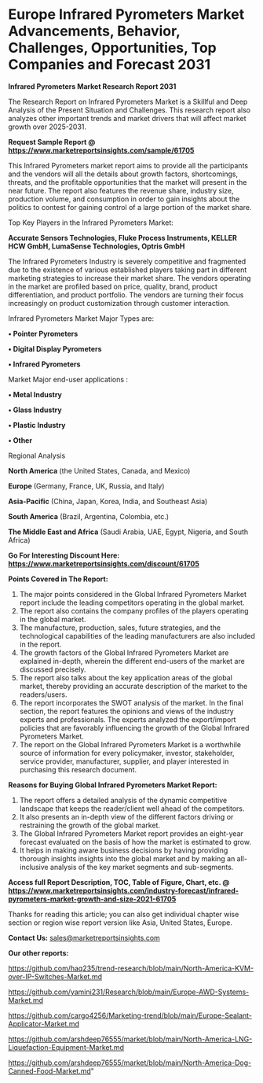 # Europe Infrared Pyrometers Market Advancements, Behavior, Challenges, Opportunities, Top Companies and Forecast 2031

<strong>Infrared Pyrometers Market Research Report 2031</strong>

The Research Report on Infrared Pyrometers Market is a Skillful and Deep Analysis of the Present Situation and Challenges. This research report also analyzes other important trends and market drivers that will affect market growth over 2025-2031.

<strong>Request Sample Report @ <a href=https://www.marketreportsinsights.com/sample/61705>https://www.marketreportsinsights.com/sample/61705</a></strong>

This Infrared Pyrometers market report aims to provide all the participants and the vendors will all the details about growth factors, shortcomings, threats, and the profitable opportunities that the market will present in the near future. The report also features the revenue share, industry size, production volume, and consumption in order to gain insights about the politics to contest for gaining control of a large portion of the market share.

Top Key Players in the Infrared Pyrometers Market:

<strong>Accurate Sensors Technologies, Fluke Process Instruments, KELLER HCW GmbH, LumaSense Technologies, Optris GmbH</strong>

The Infrared Pyrometers Industry is severely competitive and fragmented due to the existence of various established players taking part in different marketing strategies to increase their market share. The vendors operating in the market are profiled based on price, quality, brand, product differentiation, and product portfolio. The vendors are turning their focus increasingly on product customization through customer interaction.

Infrared Pyrometers Market Major Types are:

<strong>• Pointer Pyrometers

• Digital Display Pyrometers

• Infrared Pyrometers</strong>

Market Major end-user applications :

<strong>• Metal Industry

• Glass Industry

• Plastic Industry

• Other</strong>

Regional Analysis

</u><strong><b>North America</b></strong> (the United States, Canada, and Mexico)

<strong><b>Europe </b></strong>(Germany, France, UK, Russia, and Italy)

<strong><b>Asia-Pacific</b></strong> (China, Japan, Korea, India, and Southeast Asia)

<strong><b>South America</b></strong> (Brazil, Argentina, Colombia, etc.)

<strong><b>The Middle East and Africa</b></strong> (Saudi Arabia, UAE, Egypt, Nigeria, and South Africa)

<strong>Go For Interesting Discount Here: <a href=https://www.marketreportsinsights.com/discount/61705>https://www.marketreportsinsights.com/discount/61705</a></strong>

<strong>Points Covered in The Report:</strong>
<ol>
  <li>The major points considered in the Global Infrared Pyrometers Market report include the leading competitors operating in the global market.</li>
  <li>The report also contains the company profiles of the players operating in the global market.</li>
  <li>The manufacture, production, sales, future strategies, and the technological capabilities of the leading manufacturers are also included in the report.</li>
  <li>The growth factors of the Global Infrared Pyrometers Market are explained in-depth, wherein the different end-users of the market are discussed precisely.</li>
  <li>The report also talks about the key application areas of the global market, thereby providing an accurate description of the market to the readers/users.</li>
  <li>The report incorporates the SWOT analysis of the market. In the final section, the report features the opinions and views of the industry experts and professionals. The experts analyzed the export/import policies that are favorably influencing the growth of the Global Infrared Pyrometers Market.</li>
  <li>The report on the Global Infrared Pyrometers Market is a worthwhile source of information for every policymaker, investor, stakeholder, service provider, manufacturer, supplier, and player interested in purchasing this research document.</li>
</ol>
<strong>Reasons for Buying Global Infrared Pyrometers Market Report:</strong>

<ol>
  <li>The report offers a detailed analysis of the dynamic competitive landscape that keeps the reader/client well ahead of the competitors.</li>
  <li>It also presents an in-depth view of the different factors driving or restraining the growth of the global market.</li>
  <li>The Global Infrared Pyrometers Market report provides an eight-year forecast evaluated on the basis of how the market is estimated to grow.</li>
  <li>It helps in making aware business decisions by having providing thorough insights insights into the global market and by making an all-inclusive analysis of the key market segments and sub-segments.</li>
</ol>
<strong>Access full Report Description, TOC, Table of Figure, Chart, etc. @ <a href=https://www.marketreportsinsights.com/industry-forecast/infrared-pyrometers-market-growth-and-size-2021-61705>https://www.marketreportsinsights.com/industry-forecast/infrared-pyrometers-market-growth-and-size-2021-61705</a></strong>


Thanks for reading this article; you can also get individual chapter wise section or region wise report version like Asia, United States, Europe.

<strong>Contact Us:</strong>
sales@marketreportsinsights.com

<strong>Our other reports:</strong>

<a href=https://github.com/haq235/trend-research/blob/main/North-America-KVM-over-IP-Switches-Market.md>https://github.com/haq235/trend-research/blob/main/North-America-KVM-over-IP-Switches-Market.md</a>

<a href=https://github.com/yamini231/Research/blob/main/Europe-AWD-Systems-Market.md>https://github.com/yamini231/Research/blob/main/Europe-AWD-Systems-Market.md</a>

<a href=https://github.com/cargo4256/Marketing-trend/blob/main/Europe-Sealant-Applicator-Market.md>https://github.com/cargo4256/Marketing-trend/blob/main/Europe-Sealant-Applicator-Market.md</a>

<a href=https://github.com/arshdeep76555/market/blob/main/North-America-LNG-Liquefaction-Equipment-Market.md>https://github.com/arshdeep76555/market/blob/main/North-America-LNG-Liquefaction-Equipment-Market.md</a>

<a href=https://github.com/arshdeep76555/market/blob/main/North-America-Dog-Canned-Food-Market.md>https://github.com/arshdeep76555/market/blob/main/North-America-Dog-Canned-Food-Market.md</a>"
